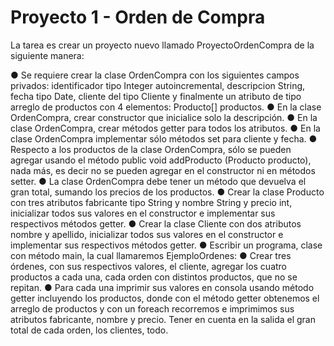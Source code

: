 # Proyecto 1 - Orden de Compra

La tarea es crear un proyecto nuevo llamado ProyectoOrdenCompra de la siguiente manera:

● Se requiere crear la clase OrdenCompra con los siguientes campos privados:
identificador tipo Integer autoincremental, descripcion String, fecha tipo Date,
cliente del tipo Cliente y finalmente un atributo de tipo arreglo de productos con
4 elementos: Producto[] productos.
● En la clase OrdenCompra, crear constructor que inicialice solo la descripción.
● En la clase OrdenCompra, crear métodos getter para todos los atributos.
● En la clase OrdenCompra implementar sólo métodos set para cliente y fecha.
● Respecto a los productos de la clase OrdenCompra, sólo se pueden agregar
usando el método public void addProducto (Producto producto), nada más,
es decir no se pueden agregar en el constructor ni en métodos setter.
● La clase OrdenCompra debe tener un método que devuelva el gran total, sumando
los precios de los productos.
● Crear la clase Producto con tres atributos fabricante tipo String y nombre String
y precio int, inicializar todos sus valores en el constructor e implementar sus
respectivos métodos getter.
● Crear la clase Cliente con dos atributos nombre y apellido, inicializar todos sus
valores en el constructor e implementar sus respectivos métodos getter.
● Escribir un programa, clase con método main, la cual llamaremos EjemploOrdenes:
        ● Crear tres órdenes, con sus respectivos valores, el cliente, agregar los
        cuatro productos a cada una, cada orden con distintos productos, que no
        se repitan.
        ● Para cada una imprimir sus valores en consola usando método getter
        incluyendo los productos, donde con el método getter obtenemos el
        arreglo de productos y con un foreach recorremos e imprimimos sus
        atributos fabricante, nombre y precio. Tener en cuenta en la salida el gran
        total de cada orden, los clientes, todo.
